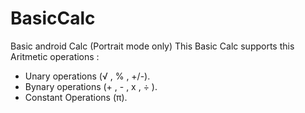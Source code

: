 # BasicCalc
Basic android Calc (Portrait mode only)
This Basic Calc supports this Aritmetic operations :
- Unary operations (√ , % , +/-).
- Bynary operations (+ , - , x , ÷ ).
- Constant Operations (π).
